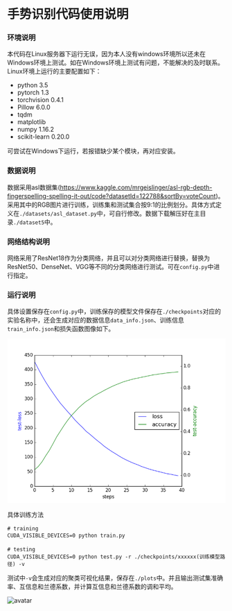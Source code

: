 # 手势识别代码使用说明

### 环境说明
本代码在Linux服务器下运行无误，因为本人没有windows环境所以还未在Windows环境上测试。如在Windows环境上测试有问题，不能解决的及时联系。Linux环境上运行的主要配置如下：

- python 3.5
- pytorch 1.3
- torchvision 0.4.1
- Pillow 6.0.0
- tqdm 
- matplotlib 
- numpy 1.16.2 
- scikit-learn 0.20.0 

可尝试在Windows下运行，若报错缺少某个模块，再对应安装。

### 数据说明

数据采用asl数据集(https://www.kaggle.com/mrgeislinger/asl-rgb-depth-fingerspelling-spelling-it-out/code?datasetId=122788&sortBy=voteCount)。采用其中的RGB图片进行训练，训练集和测试集合按9:1的比例划分。具体方式定义在`./datasets/asl_dataset.py`中，可自行修改。数据下载解压好在主目录`./dataset5`中。


### 网络结构说明
网络采用了ResNet18作为分类网络，并且可以对分类网络进行替换，替换为ResNet50、DenseNet、VGG等不同的分类网络进行测试。可在`config.py`中进行指定。

### 运行说明
具体设置保存在`config.py`中，训练保存的模型文件保存在`./checkpoints`对应的实验名称中，还会生成对应的数据信息`data_info.json`、训练信息`train_info.json`和损失函数图像如下。

![avatar](./plots/training_loss_acc.png)


具体训练方法
```
# training 
CUDA_VISIBLE_DEVICES=0 python train.py

# testing 
CUDA_VISIBLE_DEVICES=0 python test.py -r ./checkpoints/xxxxxx(训练模型路径) -v
```

测试中`-v`会生成对应的聚类可视化结果，保存在`./plots`中。并且输出测试集准确率、互信息和兰德系数，并计算互信息和兰德系数的调和平均。


![avatar](./plots/figure_circle_ep-39.png)

